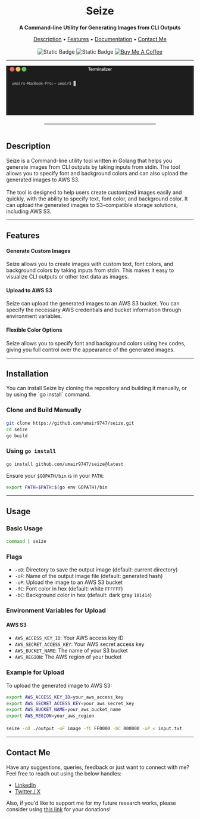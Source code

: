 
<h1 align="center">Seize</h1>
<p align="center"><b>A Command-line Utility for Generating Images from CLI Outputs</b></p>
<p align="center">
<a href="#description">Description</a> • <a href="#features">Features</a> • <a href="docs/documentation.md">Documentation</a> • <a href="#contactme">Contact Me</a><br><br>
<img alt="Static Badge" src="https://img.shields.io/badge/Supports-AWS-yellow?logo=amazon">
<img alt="Static Badge" src="https://img.shields.io/badge/Built with-Golang-green?logo=gear">
  <a href="https://www.buymeacoffee.com/umair9747" target="_blank"><img src="https://www.buymeacoffee.com/assets/img/custom_images/orange_img.png" alt="Buy Me A Coffee" style="height: 21px !important;width: 94px !important;" ></a>
</p>
<hr>
<img src="./tool.gif">
<hr style="width:300px; height: 1px; margin: auto; margin-top: 20px;" />
<br>
<div id="description">
<h2> Description </h2>
Seize is a Command-line utility tool written in Golang that helps you generate images from CLI outputs by taking inputs from stdin. The tool allows you to specify font and background colors and can also upload the generated images to AWS S3.
<br><br>
The tool is designed to help users create customized images easily and quickly, with the ability to specify text, font color, and background color. It can upload the generated images to S3-compatible storage solutions, including AWS S3.
</div>
<hr style="height: 1px;">
<div id="features">
<h2> Features </h2>

<h4> Generate Custom Images </h4>
Seize allows you to create images with custom text, font colors, and background colors by taking inputs from stdin. This makes it easy to visualize CLI outputs or other text data as images.

<h4> Upload to AWS S3 </h4>
Seize can upload the generated images to an AWS S3 bucket. You can specify the necessary AWS credentials and bucket information through environment variables.


<h4> Flexible Color Options </h4>
Seize allows you to specify font and background colors using hex codes, giving you full control over the appearance of the generated images.
</div>

<hr style="height: 1px;">

<div id="installation">
<h2> Installation </h2>
You can install Seize by cloning the repository and building it manually, or by using the `go install` command.

### Clone and Build Manually

```bash
git clone https://github.com/umair9747/seize.git
cd seize
go build
```

### Using `go install`

```bash
go install github.com/umair9747/seize@latest
```

Ensure your `$GOPATH/bin` is in your `PATH`:

```bash
export PATH=$PATH:$(go env GOPATH)/bin
```
</div>

<hr style="height: 1px;">

<div id="usage">
<h2> Usage </h2>

### Basic Usage

```bash
command | seize
```

### Flags

- `-oD`: Directory to save the output image (default: current directory)
- `-oF`: Name of the output image file (default: generated hash)
- `-uP`: Upload the image to an AWS S3 bucket
- `-fC`: Font color in hex (default: white `FFFFFF`)
- `-bC`: Background color in hex (default: dark gray `181414`)

### Environment Variables for Upload

#### AWS S3

- `AWS_ACCESS_KEY_ID`: Your AWS access key ID
- `AWS_SECRET_ACCESS_KEY`: Your AWS secret access key
- `AWS_BUCKET_NAME`: The name of your S3 bucket
- `AWS_REGION`: The AWS region of your bucket

### Example for Upload

To upload the generated image to AWS S3:

```bash
export AWS_ACCESS_KEY_ID=your_aws_access_key
export AWS_SECRET_ACCESS_KEY=your_aws_secret_key
export AWS_BUCKET_NAME=your_aws_bucket_name
export AWS_REGION=your_aws_region

seize -oD ./output -oF image -fC FF0000 -bC 000000 -uP < input.txt
```
</div>

<hr style="height: 1px;">

<div id="contactme">
<h2> Contact Me </h2>
Have any suggestions, queries, feedback or just want to connect with me? Feel free to reach out using the below handles:
<ul type="disc">
<li><a href="https://www.linkedin.com/in/umair-nehri-49699317a">LinkedIn</a></li>
<li><a href="https://twitter.com/0x9747/">Twitter / X</a></li>
</ul>

Also, if you'd like to support me for my future research works, please consider using <a href="https://www.buymeacoffee.com/umair9747">this link</a> for your donations!
</div>
